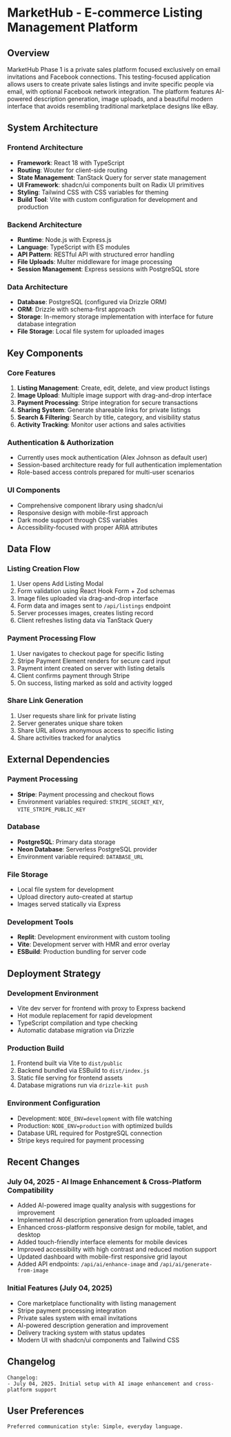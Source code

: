 # MarketHub - E-commerce Listing Management Platform

## Overview

MarketHub Phase 1 is a private sales platform focused exclusively on email invitations and Facebook connections. This testing-focused application allows users to create private sales listings and invite specific people via email, with optional Facebook network integration. The platform features AI-powered description generation, image uploads, and a beautiful modern interface that avoids resembling traditional marketplace designs like eBay.

## System Architecture

### Frontend Architecture
- **Framework**: React 18 with TypeScript
- **Routing**: Wouter for client-side routing
- **State Management**: TanStack Query for server state management
- **UI Framework**: shadcn/ui components built on Radix UI primitives
- **Styling**: Tailwind CSS with CSS variables for theming
- **Build Tool**: Vite with custom configuration for development and production

### Backend Architecture
- **Runtime**: Node.js with Express.js
- **Language**: TypeScript with ES modules
- **API Pattern**: RESTful API with structured error handling
- **File Uploads**: Multer middleware for image processing
- **Session Management**: Express sessions with PostgreSQL store

### Data Architecture
- **Database**: PostgreSQL (configured via Drizzle ORM)
- **ORM**: Drizzle with schema-first approach
- **Storage**: In-memory storage implementation with interface for future database integration
- **File Storage**: Local file system for uploaded images

## Key Components

### Core Features
1. **Listing Management**: Create, edit, delete, and view product listings
2. **Image Upload**: Multiple image support with drag-and-drop interface
3. **Payment Processing**: Stripe integration for secure transactions
4. **Sharing System**: Generate shareable links for private listings
5. **Search & Filtering**: Search by title, category, and visibility status
6. **Activity Tracking**: Monitor user actions and sales activities

### Authentication & Authorization
- Currently uses mock authentication (Alex Johnson as default user)
- Session-based architecture ready for full authentication implementation
- Role-based access controls prepared for multi-user scenarios

### UI Components
- Comprehensive component library using shadcn/ui
- Responsive design with mobile-first approach
- Dark mode support through CSS variables
- Accessibility-focused with proper ARIA attributes

## Data Flow

### Listing Creation Flow
1. User opens Add Listing Modal
2. Form validation using React Hook Form + Zod schemas
3. Image files uploaded via drag-and-drop interface
4. Form data and images sent to `/api/listings` endpoint
5. Server processes images, creates listing record
6. Client refreshes listing data via TanStack Query

### Payment Processing Flow
1. User navigates to checkout page for specific listing
2. Stripe Payment Element renders for secure card input
3. Payment intent created on server with listing details
4. Client confirms payment through Stripe
5. On success, listing marked as sold and activity logged

### Share Link Generation
1. User requests share link for private listing
2. Server generates unique share token
3. Share URL allows anonymous access to specific listing
4. Share activities tracked for analytics

## External Dependencies

### Payment Processing
- **Stripe**: Payment processing and checkout flows
- Environment variables required: `STRIPE_SECRET_KEY`, `VITE_STRIPE_PUBLIC_KEY`

### Database
- **PostgreSQL**: Primary data storage
- **Neon Database**: Serverless PostgreSQL provider
- Environment variable required: `DATABASE_URL`

### File Storage
- Local file system for development
- Upload directory auto-created at startup
- Images served statically via Express

### Development Tools
- **Replit**: Development environment with custom tooling
- **Vite**: Development server with HMR and error overlay
- **ESBuild**: Production bundling for server code

## Deployment Strategy

### Development Environment
- Vite dev server for frontend with proxy to Express backend
- Hot module replacement for rapid development
- TypeScript compilation and type checking
- Automatic database migration via Drizzle

### Production Build
1. Frontend built via Vite to `dist/public`
2. Backend bundled via ESBuild to `dist/index.js`
3. Static file serving for frontend assets
4. Database migrations run via `drizzle-kit push`

### Environment Configuration
- Development: `NODE_ENV=development` with file watching
- Production: `NODE_ENV=production` with optimized builds
- Database URL required for PostgreSQL connection
- Stripe keys required for payment processing

## Recent Changes

### July 04, 2025 - AI Image Enhancement & Cross-Platform Compatibility
- Added AI-powered image quality analysis with suggestions for improvement
- Implemented AI description generation from uploaded images
- Enhanced cross-platform responsive design for mobile, tablet, and desktop
- Added touch-friendly interface elements for mobile devices
- Improved accessibility with high contrast and reduced motion support
- Updated dashboard with mobile-first responsive grid layout
- Added API endpoints: `/api/ai/enhance-image` and `/api/ai/generate-from-image`

### Initial Features (July 04, 2025)
- Core marketplace functionality with listing management
- Stripe payment processing integration
- Private sales system with email invitations
- AI-powered description generation and improvement
- Delivery tracking system with status updates
- Modern UI with shadcn/ui components and Tailwind CSS

## Changelog

```
Changelog:
- July 04, 2025. Initial setup with AI image enhancement and cross-platform support
```

## User Preferences

```
Preferred communication style: Simple, everyday language.
```
